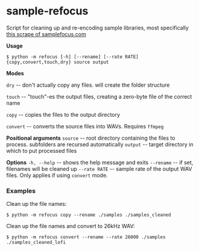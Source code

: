 # sample-refocus
Script for cleaning up and re-encoding sample libraries, most specifically [this scrape of samplefocus.com](https://maia.crimew.gay/samples/)

**Usage**

```
$ python -m refocus [-h] [--rename] [--rate RATE] {copy,convert,touch,dry} source output
```

**Modes**

`dry` -- don't actually copy any files. will create the folder structure

`touch` -- "touch"-es the output files, creating a zero-byte file of the correct name

`copy` -- copies the files to the output directory

`convert` -- converts the source files into WAVs. Requires `ffmpeg`

**Positional arguments**
`source`  -- root directory containing the files to process. subfolders are recursed automatically
`output` -- target directory in which to put processed files

**Options**
`-h, --help` -- shows the help message and exits
`--rename` -- if set, filenames will be cleaned up
`--rate RATE` -- sample rate of the output WAV files. Only applies if using `convert` mode. 



### Examples

Clean up the file names:

```
$ python -m refocus copy --rename ./samples ./samples_cleaned
```

Clean up the file names and convert to 26kHz WAV:

```
$ python -m refocus convert --rename --rate 26000 ./samples ./samples_cleaned_lofi
```

